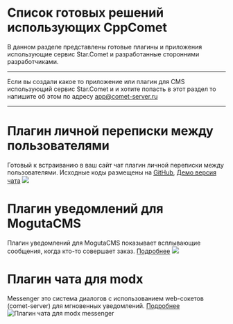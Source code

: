 
# Список готовых решений использующих CppComet

В данном разделе представлены готовые плагины и приложения использующие сервис Star.Comet и разработанные сторонними разработчиками.


___
Если вы создали какое то приложение или плагин для CMS использующий сервис Star.Comet и и хотите попасть в этот раздел то напишите об этом по адресу app@comet-server.ru 
___


# Плагин личной переписки между пользователями

Готовый к встраиванию в ваш сайт чат плагин личной переписки между пользователями. 
Исходные коды размещены на [GitHub](https://github.com/Levhav/Star.Comet-Chat), [Демо версия чата](http://comet-server.ru/doc/CometQL/Star.Comet-Chat/backend-example/index.php)
![](https://comet-server.com/wiki/lib/exe/fetch.php/star-comet-chat:screenshot_4_.png)

# Плагин уведомлений для MogutaCMS

Плагин уведомлений для MogutaCMS показывает всплывающие сообщения, когда кто-то совершает заказ. [Подробнее](http://mogutashop.ru/plugins/plagin-uvedomleniy)
![](https://comet-server.com/wiki/lib/exe/fetch.php/user:mogutacms-plugin1.png)

# Плагин чата для modx

Messenger это система диалогов с использованием web-сокетов (comet-server) для мгновенных уведомлений. [Подробнее](/docs/wiki-md/user/app/modx-messenger.md) 
![Плагин чата для modx messenger](https://comet-server.com/wiki/lib/exe/fetch.php/user:app:modx-messenger.png)